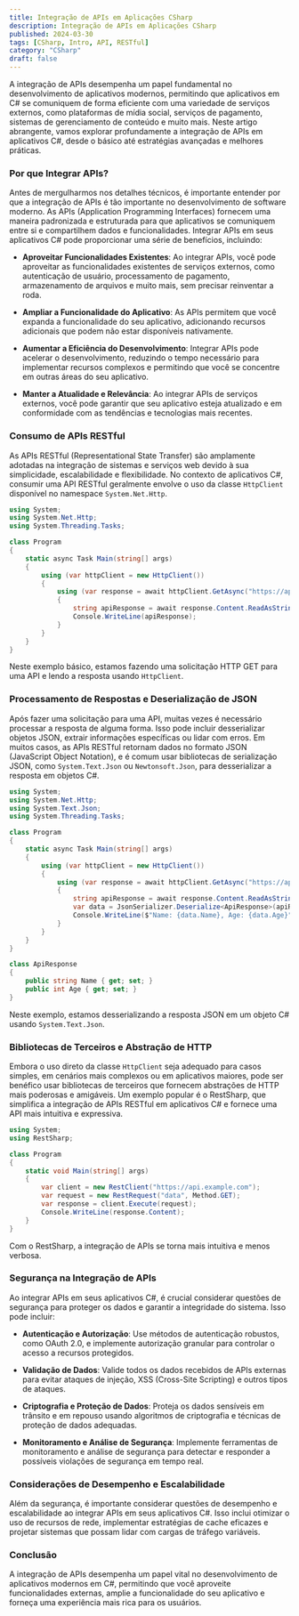 ```yaml
---
title: Integração de APIs em Aplicações CSharp
description: Integração de APIs em Aplicações CSharp
published: 2024-03-30
tags: [CSharp, Intro, API, RESTful]
category: "CSharp"
draft: false
---
```


A integração de APIs desempenha um papel fundamental no desenvolvimento de aplicativos modernos, permitindo que aplicativos em C# se comuniquem de forma eficiente com uma variedade de serviços externos, como plataformas de mídia social, serviços de pagamento, sistemas de gerenciamento de conteúdo e muito mais. Neste artigo abrangente, vamos explorar profundamente a integração de APIs em aplicativos C#, desde o básico até estratégias avançadas e melhores práticas.

### Por que Integrar APIs?

Antes de mergulharmos nos detalhes técnicos, é importante entender por que a integração de APIs é tão importante no desenvolvimento de software moderno. As APIs (Application Programming Interfaces) fornecem uma maneira padronizada e estruturada para que aplicativos se comuniquem entre si e compartilhem dados e funcionalidades. Integrar APIs em seus aplicativos C# pode proporcionar uma série de benefícios, incluindo:

- **Aproveitar Funcionalidades Existentes**: Ao integrar APIs, você pode aproveitar as funcionalidades existentes de serviços externos, como autenticação de usuário, processamento de pagamento, armazenamento de arquivos e muito mais, sem precisar reinventar a roda.

- **Ampliar a Funcionalidade do Aplicativo**: As APIs permitem que você expanda a funcionalidade do seu aplicativo, adicionando recursos adicionais que podem não estar disponíveis nativamente.

- **Aumentar a Eficiência do Desenvolvimento**: Integrar APIs pode acelerar o desenvolvimento, reduzindo o tempo necessário para implementar recursos complexos e permitindo que você se concentre em outras áreas do seu aplicativo.

- **Manter a Atualidade e Relevância**: Ao integrar APIs de serviços externos, você pode garantir que seu aplicativo esteja atualizado e em conformidade com as tendências e tecnologias mais recentes.

### Consumo de APIs RESTful

As APIs RESTful (Representational State Transfer) são amplamente adotadas na integração de sistemas e serviços web devido à sua simplicidade, escalabilidade e flexibilidade. No contexto de aplicativos C#, consumir uma API RESTful geralmente envolve o uso da classe `HttpClient` disponível no namespace `System.Net.Http`.

```csharp
using System;
using System.Net.Http;
using System.Threading.Tasks;

class Program
{
    static async Task Main(string[] args)
    {
        using (var httpClient = new HttpClient())
        {
            using (var response = await httpClient.GetAsync("https://api.example.com/data"))
            {
                string apiResponse = await response.Content.ReadAsStringAsync();
                Console.WriteLine(apiResponse);
            }
        }
    }
}
```

Neste exemplo básico, estamos fazendo uma solicitação HTTP GET para uma API e lendo a resposta usando `HttpClient`.

### Processamento de Respostas e Deserialização de JSON

Após fazer uma solicitação para uma API, muitas vezes é necessário processar a resposta de alguma forma. Isso pode incluir desserializar objetos JSON, extrair informações específicas ou lidar com erros. Em muitos casos, as APIs RESTful retornam dados no formato JSON (JavaScript Object Notation), e é comum usar bibliotecas de serialização JSON, como `System.Text.Json` ou `Newtonsoft.Json`, para desserializar a resposta em objetos C#.

```csharp
using System;
using System.Net.Http;
using System.Text.Json;
using System.Threading.Tasks;

class Program
{
    static async Task Main(string[] args)
    {
        using (var httpClient = new HttpClient())
        {
            using (var response = await httpClient.GetAsync("https://api.example.com/data"))
            {
                string apiResponse = await response.Content.ReadAsStringAsync();
                var data = JsonSerializer.Deserialize<ApiResponse>(apiResponse);
                Console.WriteLine($"Name: {data.Name}, Age: {data.Age}");
            }
        }
    }
}

class ApiResponse
{
    public string Name { get; set; }
    public int Age { get; set; }
}
```

Neste exemplo, estamos desserializando a resposta JSON em um objeto C# usando `System.Text.Json`.

### Bibliotecas de Terceiros e Abstração de HTTP

Embora o uso direto da classe `HttpClient` seja adequado para casos simples, em cenários mais complexos ou em aplicativos maiores, pode ser benéfico usar bibliotecas de terceiros que fornecem abstrações de HTTP mais poderosas e amigáveis. Um exemplo popular é o RestSharp, que simplifica a integração de APIs RESTful em aplicativos C# e fornece uma API mais intuitiva e expressiva.

```csharp
using System;
using RestSharp;

class Program
{
    static void Main(string[] args)
    {
        var client = new RestClient("https://api.example.com");
        var request = new RestRequest("data", Method.GET);
        var response = client.Execute(request);
        Console.WriteLine(response.Content);
    }
}
```

Com o RestSharp, a integração de APIs se torna mais intuitiva e menos verbosa.

### Segurança na Integração de APIs

Ao integrar APIs em seus aplicativos C#, é crucial considerar questões de segurança para proteger os dados e garantir a integridade do sistema. Isso pode incluir:

- **Autenticação e Autorização**: Use métodos de autenticação robustos, como OAuth 2.0, e implemente autorização granular para controlar o acesso a recursos protegidos.

- **Validação de Dados**: Valide todos os dados recebidos de APIs externas para evitar ataques de injeção, XSS (Cross-Site Scripting) e outros tipos de ataques.

- **Criptografia e Proteção de Dados**: Proteja os dados sensíveis em trânsito e em repouso usando algoritmos de criptografia e técnicas de proteção de dados adequadas.

- **Monitoramento e Análise de Segurança**: Implemente ferramentas de monitoramento e análise de segurança para detectar e responder a possíveis violações de segurança em tempo real.

### Considerações de Desempenho e Escalabilidade

Além da segurança, é importante considerar questões de desempenho e escalabilidade ao integrar APIs em seus aplicativos C#. Isso inclui otimizar o uso de recursos de rede, implementar estratégias de cache eficazes e projetar sistemas que possam lidar com cargas de tráfego variáveis.

### Conclusão

A integração de APIs desempenha um papel vital no desenvolvimento de aplicativos modernos em C#, permitindo que você aproveite funcionalidades externas, amplie a funcionalidade do seu aplicativo e forneça uma experiência mais rica para os usuários.
